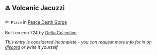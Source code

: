 ## ♨️ Volcanic Jacuzzi

`🪧 Place` in [Peace Death Gorge](../refs/peace_death_gorge.md)

Built on eon 724 by [Delta Collective](../refs/delta_collective.md)

_This entry is considered incomplete - you can request more info for in [on discord](<https://discord.com/channels/562910943848169472/1173922660489633802>) or write it yourself_

<!---
keywords:  dc, peace death gorge, influeno
aliases: 
-->